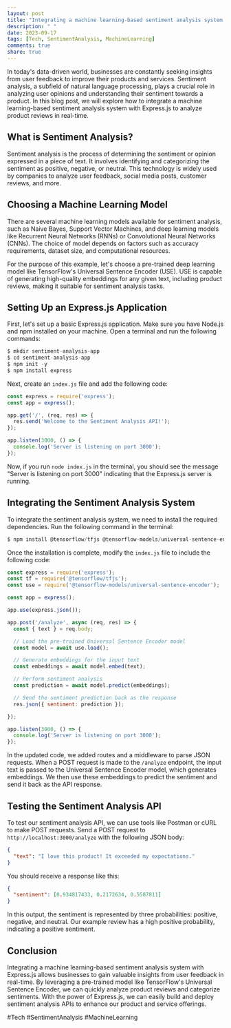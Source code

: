 ```yaml
---
layout: post
title: "Integrating a machine learning-based sentiment analysis system with Express.js for product reviews"
description: " "
date: 2023-09-17
tags: [Tech, SentimentAnalysis, MachineLearning]
comments: true
share: true
---
```


In today's data-driven world, businesses are constantly seeking insights from user feedback to improve their products and services. Sentiment analysis, a subfield of natural language processing, plays a crucial role in analyzing user opinions and understanding their sentiment towards a product. In this blog post, we will explore how to integrate a machine learning-based sentiment analysis system with Express.js to analyze product reviews in real-time.

## What is Sentiment Analysis?

Sentiment analysis is the process of determining the sentiment or opinion expressed in a piece of text. It involves identifying and categorizing the sentiment as positive, negative, or neutral. This technology is widely used by companies to analyze user feedback, social media posts, customer reviews, and more.

## Choosing a Machine Learning Model

There are several machine learning models available for sentiment analysis, such as Naive Bayes, Support Vector Machines, and deep learning models like Recurrent Neural Networks (RNNs) or Convolutional Neural Networks (CNNs). The choice of model depends on factors such as accuracy requirements, dataset size, and computational resources.

For the purpose of this example, let's choose a pre-trained deep learning model like TensorFlow's Universal Sentence Encoder (USE). USE is capable of generating high-quality embeddings for any given text, including product reviews, making it suitable for sentiment analysis tasks.

## Setting Up an Express.js Application

First, let's set up a basic Express.js application. Make sure you have Node.js and npm installed on your machine. Open a terminal and run the following commands:

```javascript
$ mkdir sentiment-analysis-app
$ cd sentiment-analysis-app
$ npm init -y
$ npm install express
```

Next, create an `index.js` file and add the following code:

```javascript
const express = require('express');
const app = express();

app.get('/', (req, res) => {
  res.send('Welcome to the Sentiment Analysis API!');
});

app.listen(3000, () => {
  console.log('Server is listening on port 3000');
});
```

Now, if you run `node index.js` in the terminal, you should see the message "Server is listening on port 3000" indicating that the Express.js server is running.

## Integrating the Sentiment Analysis System

To integrate the sentiment analysis system, we need to install the required dependencies. Run the following command in the terminal:

```javascript
$ npm install @tensorflow/tfjs @tensorflow-models/universal-sentence-encoder
```

Once the installation is complete, modify the `index.js` file to include the following code:

```javascript
const express = require('express');
const tf = require('@tensorflow/tfjs');
const use = require('@tensorflow-models/universal-sentence-encoder');

const app = express();

app.use(express.json());

app.post('/analyze', async (req, res) => {
  const { text } = req.body;

  // Load the pre-trained Universal Sentence Encoder model
  const model = await use.load();

  // Generate embeddings for the input text
  const embeddings = await model.embed(text);

  // Perform sentiment analysis
  const prediction = await model.predict(embeddings);

  // Send the sentiment prediction back as the response
  res.json({ sentiment: prediction });

});

app.listen(3000, () => {
  console.log('Server is listening on port 3000');
});
```

In the updated code, we added routes and a middleware to parse JSON requests. When a POST request is made to the `/analyze` endpoint, the input text is passed to the Universal Sentence Encoder model, which generates embeddings. We then use these embeddings to predict the sentiment and send it back as the API response.

## Testing the Sentiment Analysis API

To test our sentiment analysis API, we can use tools like Postman or cURL to make POST requests. Send a POST request to `http://localhost:3000/analyze` with the following JSON body:

```json
{
  "text": "I love this product! It exceeded my expectations."
}
```

You should receive a response like this:

```json
{
  "sentiment": [0.934817433, 0.2172634, 0.5587811]
}
```

In this output, the sentiment is represented by three probabilities: positive, negative, and neutral. Our example review has a high positive probability, indicating a positive sentiment.

## Conclusion

Integrating a machine learning-based sentiment analysis system with Express.js allows businesses to gain valuable insights from user feedback in real-time. By leveraging a pre-trained model like TensorFlow's Universal Sentence Encoder, we can quickly analyze product reviews and categorize sentiments. With the power of Express.js, we can easily build and deploy sentiment analysis APIs to enhance our product and service offerings.

#Tech #SentimentAnalysis #MachineLearning